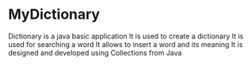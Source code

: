 # MyDictionary
Dictionary is a java basic application  It is used to create a dictionary It is used for searching a word It allows to insert a word and its meaning It is designed and developed using Collections from Java 
